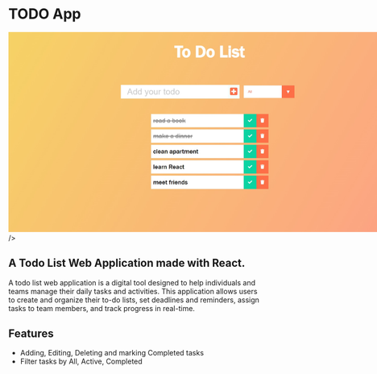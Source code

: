 # TODO App

<img src="./src/assets/preview.jpg" alt="example of usage" title="Optional title" style="display: inline-block; margin: 0 auto; max-width: 800px">/>

## A Todo List Web Application made with React.

A todo list web application is a digital tool designed to help individuals and teams manage their daily tasks and activities. This application allows users to create and organize their to-do lists, set deadlines and reminders, assign tasks to team members, and track progress in real-time.

## Features

-   Adding, Editing, Deleting and marking Completed tasks
-   Filter tasks by All, Active, Completed
